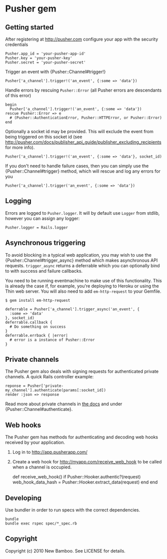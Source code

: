 Pusher gem
==========

Getting started
---------------

After registering at <http://pusher.com> configure your app with the security credentials

    Pusher.app_id = 'your-pusher-app-id'
    Pusher.key = 'your-pusher-key'
    Pusher.secret = 'your-pusher-secret'

Trigger an event with {Pusher::Channel#trigger!}

    Pusher['a_channel'].trigger!('an_event', {:some => 'data'})

Handle errors by rescuing `Pusher::Error` (all Pusher errors are descendants of this error)

    begin
      Pusher['a_channel'].trigger!('an_event', {:some => 'data'})
    rescue Pusher::Error => e
      # (Pusher::AuthenticationError, Pusher::HTTPError, or Pusher::Error)
    end

Optionally a socket id may be provided. This will exclude the event from being triggered on this socket id (see <http://pusher.com/docs/publisher_api_guide/publisher_excluding_recipients> for more info).

    Pusher['a_channel'].trigger!('an_event', {:some => 'data'}, socket_id)

If you don't need to handle failure cases, then you can simply use the {Pusher::Channel#trigger} method, which will rescue and log any errors for you

    Pusher['a_channel'].trigger('an_event', {:some => 'data'})

Logging
-------

Errors are logged to `Pusher.logger`. It will by default use `Logger` from stdlib, however you can assign any logger:

    Pusher.logger = Rails.logger

Asynchronous triggering
-----------------------

To avoid blocking in a typical web application, you may wish to use the {Pusher::Channel#trigger_async} method which makes asynchronous API requests. `trigger_async` returns a deferrable which you can optionally bind to with success and failure callbacks.

You need to be running eventmachine to make use of this functionality. This is already the case if, for example, you're deploying to Heroku or using the Thin web server. You will also need to add `em-http-request` to your Gemfile.

    $ gem install em-http-request

    deferrable = Pusher['a_channel'].trigger_async('an_event', {
      :some => 'data'
    }, socket_id)
    deferrable.callback {
      # Do something on success
    }
    deferrable.errback { |error|
      # error is a instance of Pusher::Error
    }

Private channels
----------------

The Pusher gem also deals with signing requests for authenticated private channels. A quick Rails controller example:

    reponse = Pusher['private-my_channel'].authenticate(params[:socket_id])
    render :json => response

Read more about private channels in [the docs](http://pusher.com/docs/client_api_guide/client_channels#subscribe-private-channels) and under {Pusher::Channel#authenticate}.

Web hooks
---------

The Pusher gem has methods for authenticating and decoding web hooks received by your application.

1. Log in to http://app.pusherapp.com/
2. Create a web hook for http://myapp.com/receive_web_hook to be called when a channel is occupied.

    def receive_web_hook()
        if Pusher::Hooker.authentic?(request)
            web_hook_data_hash = Pusher::Hooker.extract_data(request)
        end
    end

Developing
----------

Use bundler in order to run specs with the correct dependencies.

    bundle
    bundle exec rspec spec/*_spec.rb

Copyright
---------

Copyright (c) 2010 New Bamboo. See LICENSE for details.

